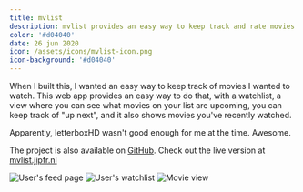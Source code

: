 ```yaml
---
title: mvlist
description: mvlist provides an easy way to keep track and rate movies you love (or hate).
color: '#d04040'
date: 26 jun 2020
icon: /assets/icons/mvlist-icon.png
icon-background: '#d04040' 
---
```


When I built this, I wanted an easy way to keep track of movies I wanted to watch. This web app provides an easy way to do that, with a watchlist, a view where you can see what movies on your list are upcoming, you can keep track of "up next", and it also shows movies you've recently watched.

Apparently, letterboxHD wasn't good enough for me at the time. Awesome.

The project is also available on [GitHub](https://github.com/jipfr/mvlist). Check out the live version at [mvlist.jipfr.nl](https://mvlist.jipfr.nl)

![User's feed page](https://raw.githubusercontent.com/JipFr/jipfr/master/projects/mvlist.png)
![User's watchlist](https://raw.githubusercontent.com/JipFr/jipfr/master/projects/mvlist-2.png)
![Movie view](https://raw.githubusercontent.com/JipFr/jipfr/master/projects/mvlist-3.png)
